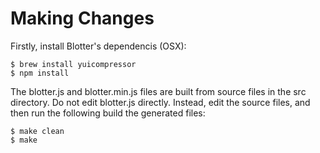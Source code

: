 Making Changes
==

Firstly, install Blotter's dependencis (OSX):

```
$ brew install yuicompressor
$ npm install
```

The blotter.js and blotter.min.js files are built from source files in the src directory. Do not edit blotter.js directly. Instead, edit the source files, and then run the following build the generated files:

```
$ make clean
$ make
```
